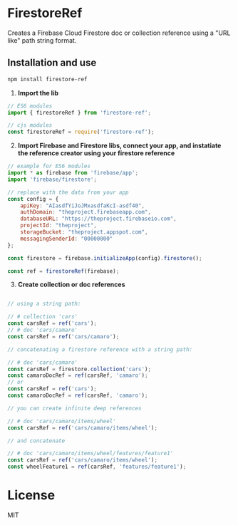 # FirestoreRef

Creates a Firebase Cloud Firestore doc or collection reference using a "URL like" path string format.

## Installation and use

```bash
npm install firestore-ref
```

1. <strong>Import the lib</strong>

```javascript
// ES6 modules
import { firestoreRef } from 'firestore-ref';

// cjs modules
const firestoreRef = require('firestore-ref');
```

2. <strong>Import Firebase and Firestore libs, connect your app, and instatiate the reference creator using your firestore reference</strong>

```javascript
// example for ES6 modules
import * as firebase from 'firebase/app';
import 'firebase/firestore';

// replace with the data from your app
const config = {
    apiKey: "AIasdfYiJoJMxasdfaKcI-asdf40",
    authDomain: "theproject.firebaseapp.com",
    databaseURL: "https://theproject.firebaseio.com",
    projectId: "theproject",
    storageBucket: "theproject.appspot.com",
    messagingSenderId: "00000000"
};

const firestore = firebase.initializeApp(config).firestore();

const ref = firestoreRef(firebase);
```

3. <strong>Create collection or doc references</strong>

```javascript

// using a string path:

// # collection 'cars'
const carsRef = ref('cars');
// # doc 'cars/camaro'
const carsRef = ref('cars/camaro');

// concatenating a firestore reference with a string path:

// # doc 'cars/camaro'
const carsRef = firestore.collection('cars');
const camaroDocRef = ref(carsRef, 'camaro');
// or
const carsRef = ref('cars');
const camaroDocRef = ref(carsRef, 'camaro');

// you can create infinite deep references

// # doc 'cars/camaro/items/wheel'
const carsRef = ref('cars/camaro/items/wheel');

// and concatenate

// # doc 'cars/camaro/items/wheel/features/feature1'
const carsRef = ref('cars/camaro/items/wheel');
const wheelFeature1 = ref(carsRef, 'features/feature1');

```

# License

MIT




